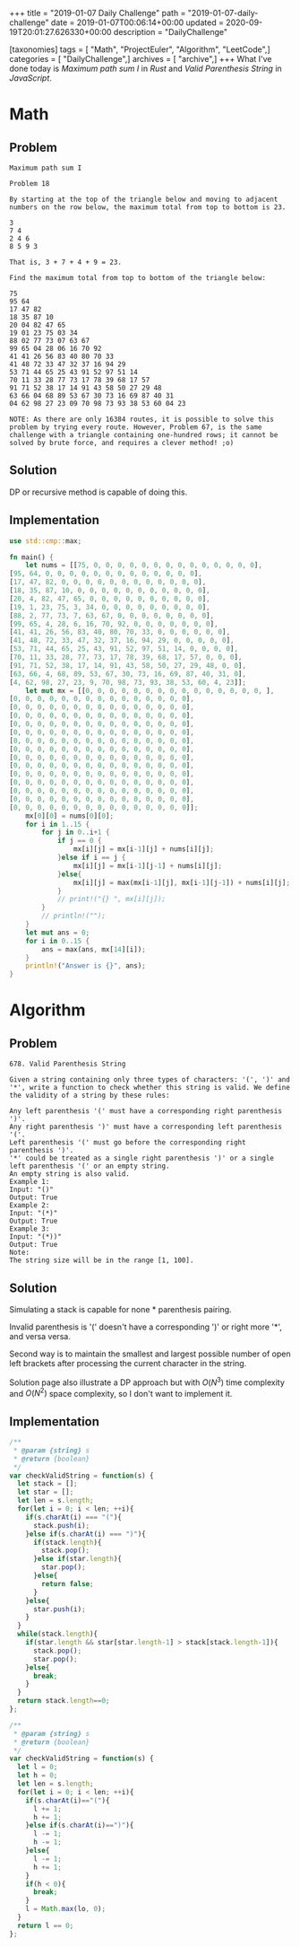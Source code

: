 +++
title = "2019-01-07 Daily Challenge"
path = "2019-01-07-daily-challenge"
date = 2019-01-07T00:06:14+00:00
updated = 2020-09-19T20:01:27.626330+00:00
description = "DailyChallenge"

[taxonomies]
tags = [ "Math", "ProjectEuler", "Algorithm", "LeetCode",]
categories = [ "DailyChallenge",]
archives = [ "archive",]
+++
What I've done today is *Maximum path sum I* in *Rust* and *Valid Parenthesis String* in *JavaScript*.

<!-- more -->

# Math

## Problem

```
Maximum path sum I

Problem 18 

By starting at the top of the triangle below and moving to adjacent numbers on the row below, the maximum total from top to bottom is 23.

3
7 4
2 4 6
8 5 9 3

That is, 3 + 7 + 4 + 9 = 23.

Find the maximum total from top to bottom of the triangle below:

75
95 64
17 47 82
18 35 87 10
20 04 82 47 65
19 01 23 75 03 34
88 02 77 73 07 63 67
99 65 04 28 06 16 70 92
41 41 26 56 83 40 80 70 33
41 48 72 33 47 32 37 16 94 29
53 71 44 65 25 43 91 52 97 51 14
70 11 33 28 77 73 17 78 39 68 17 57
91 71 52 38 17 14 91 43 58 50 27 29 48
63 66 04 68 89 53 67 30 73 16 69 87 40 31
04 62 98 27 23 09 70 98 73 93 38 53 60 04 23

NOTE: As there are only 16384 routes, it is possible to solve this problem by trying every route. However, Problem 67, is the same challenge with a triangle containing one-hundred rows; it cannot be solved by brute force, and requires a clever method! ;o)
```

## Solution

DP or recursive method is capable of doing this.

## Implementation

```rust
use std::cmp::max;

fn main() {
    let nums = [[75, 0, 0, 0, 0, 0, 0, 0, 0, 0, 0, 0, 0, 0, 0],
[95, 64, 0, 0, 0, 0, 0, 0, 0, 0, 0, 0, 0, 0, 0],
[17, 47, 82, 0, 0, 0, 0, 0, 0, 0, 0, 0, 0, 0, 0],
[18, 35, 87, 10, 0, 0, 0, 0, 0, 0, 0, 0, 0, 0, 0],
[20, 4, 82, 47, 65, 0, 0, 0, 0, 0, 0, 0, 0, 0, 0],
[19, 1, 23, 75, 3, 34, 0, 0, 0, 0, 0, 0, 0, 0, 0],
[88, 2, 77, 73, 7, 63, 67, 0, 0, 0, 0, 0, 0, 0, 0],
[99, 65, 4, 28, 6, 16, 70, 92, 0, 0, 0, 0, 0, 0, 0],
[41, 41, 26, 56, 83, 40, 80, 70, 33, 0, 0, 0, 0, 0, 0],
[41, 48, 72, 33, 47, 32, 37, 16, 94, 29, 0, 0, 0, 0, 0],
[53, 71, 44, 65, 25, 43, 91, 52, 97, 51, 14, 0, 0, 0, 0],
[70, 11, 33, 28, 77, 73, 17, 78, 39, 68, 17, 57, 0, 0, 0],
[91, 71, 52, 38, 17, 14, 91, 43, 58, 50, 27, 29, 48, 0, 0],
[63, 66, 4, 68, 89, 53, 67, 30, 73, 16, 69, 87, 40, 31, 0],
[4, 62, 98, 27, 23, 9, 70, 98, 73, 93, 38, 53, 60, 4, 23]];
    let mut mx = [[0, 0, 0, 0, 0, 0, 0, 0, 0, 0, 0, 0, 0, 0, 0, ],
[0, 0, 0, 0, 0, 0, 0, 0, 0, 0, 0, 0, 0, 0, 0],
[0, 0, 0, 0, 0, 0, 0, 0, 0, 0, 0, 0, 0, 0, 0],
[0, 0, 0, 0, 0, 0, 0, 0, 0, 0, 0, 0, 0, 0, 0],
[0, 0, 0, 0, 0, 0, 0, 0, 0, 0, 0, 0, 0, 0, 0],
[0, 0, 0, 0, 0, 0, 0, 0, 0, 0, 0, 0, 0, 0, 0],
[0, 0, 0, 0, 0, 0, 0, 0, 0, 0, 0, 0, 0, 0, 0],
[0, 0, 0, 0, 0, 0, 0, 0, 0, 0, 0, 0, 0, 0, 0],
[0, 0, 0, 0, 0, 0, 0, 0, 0, 0, 0, 0, 0, 0, 0],
[0, 0, 0, 0, 0, 0, 0, 0, 0, 0, 0, 0, 0, 0, 0],
[0, 0, 0, 0, 0, 0, 0, 0, 0, 0, 0, 0, 0, 0, 0],
[0, 0, 0, 0, 0, 0, 0, 0, 0, 0, 0, 0, 0, 0, 0],
[0, 0, 0, 0, 0, 0, 0, 0, 0, 0, 0, 0, 0, 0, 0],
[0, 0, 0, 0, 0, 0, 0, 0, 0, 0, 0, 0, 0, 0, 0],
[0, 0, 0, 0, 0, 0, 0, 0, 0, 0, 0, 0, 0, 0, 0]];
    mx[0][0] = nums[0][0];
    for i in 1..15 {
        for j in 0..i+1 {
            if j == 0 {
                mx[i][j] = mx[i-1][j] + nums[i][j];
            }else if i == j {
                mx[i][j] = mx[i-1][j-1] + nums[i][j];
            }else{
                mx[i][j] = max(mx[i-1][j], mx[i-1][j-1]) + nums[i][j];
            }
            // print!("{} ", mx[i][j]);
        }
        // println!("");
    }
    let mut ans = 0;
    for i in 0..15 {
        ans = max(ans, mx[14][i]);
    }
    println!("Answer is {}", ans);
}
```

# Algorithm

## Problem

```
678. Valid Parenthesis String

Given a string containing only three types of characters: '(', ')' and '*', write a function to check whether this string is valid. We define the validity of a string by these rules:

Any left parenthesis '(' must have a corresponding right parenthesis ')'.
Any right parenthesis ')' must have a corresponding left parenthesis '('.
Left parenthesis '(' must go before the corresponding right parenthesis ')'.
'*' could be treated as a single right parenthesis ')' or a single left parenthesis '(' or an empty string.
An empty string is also valid.
Example 1:
Input: "()"
Output: True
Example 2:
Input: "(*)"
Output: True
Example 3:
Input: "(*))"
Output: True
Note:
The string size will be in the range [1, 100].
```

## Solution

Simulating a stack is capable for none \* parenthesis pairing.

Invalid parenthesis is '(' doesn't have a corresponding ')' or right more '*', and versa versa.

Second way is to maintain the smallest and largest possible number of open left brackets after processing the current character in the string.

Solution page also illustrate a DP approach but with $O(N^3)$ time complexity and $O(N^2)$ space complexity, so I don't want to implement it.

## Implementation

```js
/**
 * @param {string} s
 * @return {boolean}
 */
var checkValidString = function(s) {
  let stack = [];
  let star = [];
  let len = s.length;
  for(let i = 0; i < len; ++i){
    if(s.charAt(i) === "("){
      stack.push(i);
    }else if(s.charAt(i) === ")"){
      if(stack.length){
        stack.pop();
      }else if(star.length){
        star.pop();
      }else{
        return false;
      }
    }else{
      star.push(i);
    }
  }
  while(stack.length){
    if(star.length && star[star.length-1] > stack[stack.length-1]){
      stack.pop();
      star.pop();
    }else{
      break;
    }
  }
  return stack.length==0;
};
```

```js
/**
 * @param {string} s
 * @return {boolean}
 */
var checkValidString = function(s) {
  let l = 0;
  let h = 0;
  let len = s.length;
  for(let i = 0; i < len; ++i){
    if(s.charAt(i)=="("){
      l += 1;
      h += 1;
    }else if(s.charAt(i)==")"){
      l -= 1;
      h -= 1;
    }else{
      l -= 1;
      h += 1;
    }
    if(h < 0){
      break;
    }
    l = Math.max(lo, 0);
  }
  return l == 0;
};
```